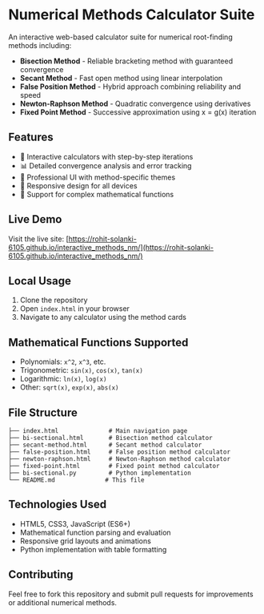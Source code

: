 # Numerical Methods Calculator Suite

An interactive web-based calculator suite for numerical root-finding methods including:

- **Bisection Method** - Reliable bracketing method with guaranteed convergence
- **Secant Method** - Fast open method using linear interpolation  
- **False Position Method** - Hybrid approach combining reliability and speed
- **Newton-Raphson Method** - Quadratic convergence using derivatives
- **Fixed Point Method** - Successive approximation using x = g(x) iteration

## Features

- 🧮 Interactive calculators with step-by-step iterations
- 📊 Detailed convergence analysis and error tracking
- 🎨 Professional UI with method-specific themes
- 📱 Responsive design for all devices
- 🔢 Support for complex mathematical functions

## Live Demo

Visit the live site: [https://rohit-solanki-6105.github.io/interactive_methods_nm/](https://rohit-solanki-6105.github.io/interactive_methods_nm/)

## Local Usage

1. Clone the repository
2. Open `index.html` in your browser
3. Navigate to any calculator using the method cards

## Mathematical Functions Supported

- Polynomials: `x^2`, `x^3`, etc.
- Trigonometric: `sin(x)`, `cos(x)`, `tan(x)`
- Logarithmic: `ln(x)`, `log(x)`
- Other: `sqrt(x)`, `exp(x)`, `abs(x)`

## File Structure

```
├── index.html              # Main navigation page
├── bi-sectional.html       # Bisection method calculator
├── secant-method.html      # Secant method calculator
├── false-position.html     # False position method calculator
├── newton-raphson.html     # Newton-Raphson method calculator
├── fixed-point.html        # Fixed point method calculator
├── bi-sectional.py         # Python implementation
└── README.md              # This file
```

## Technologies Used

- HTML5, CSS3, JavaScript (ES6+)
- Mathematical function parsing and evaluation
- Responsive grid layouts and animations
- Python implementation with table formatting

## Contributing

Feel free to fork this repository and submit pull requests for improvements or additional numerical methods.
